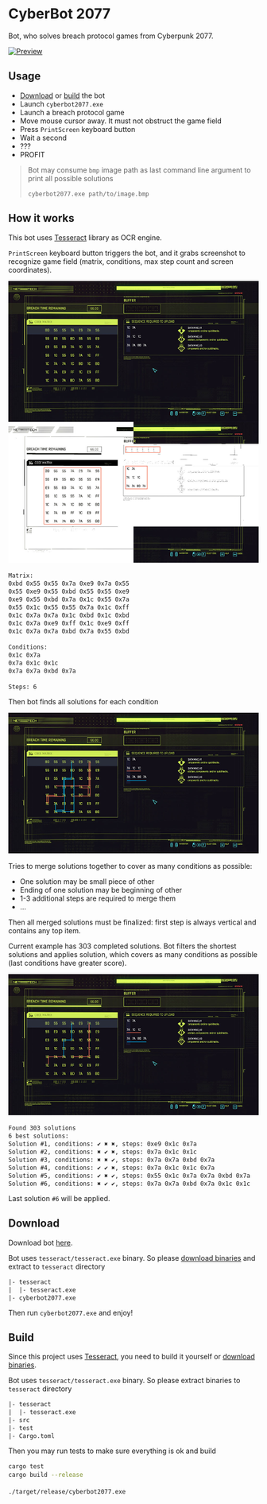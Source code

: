 # CyberBot 2077

Bot, who solves breach protocol games from Cyberpunk 2077.

[![Preview](assets/preview.gif)](assets/preview.mp4)

## Usage

- [Download](#download) or [build](#build) the bot
- Launch `cyberbot2077.exe`
- Launch a breach protocol game
- Move mouse cursor away. It must not obstruct the game field
- Press `PrintScreen` keyboard button
- Wait a second
- ???
- PROFIT

> Bot may consume `bmp` image path as last command line argument to print all possible solutions
> ```
> cyberbot2077.exe path/to/image.bmp
> ```

## How it works

This bot uses [Tesseract](https://github.com/tesseract-ocr/tesseract) library as OCR engine.

`PrintScreen` keyboard button triggers the bot, and it grabs screenshot
to recognize game field (matrix, conditions, max step count and screen coordinates).

![Recognize example](assets/recognize.jpg)

```
Matrix:
0xbd 0x55 0x55 0x7a 0xe9 0x7a 0x55
0x55 0xe9 0x55 0xbd 0x55 0x55 0xe9
0xe9 0x55 0xbd 0x7a 0x1c 0x55 0x7a
0x55 0x1c 0x55 0x55 0x7a 0x1c 0xff
0x1c 0x7a 0x7a 0x1c 0xbd 0x1c 0xbd
0x1c 0x7a 0xe9 0xff 0x1c 0xe9 0xff
0x1c 0x7a 0x7a 0xbd 0x7a 0x55 0xbd

Conditions:
0x1c 0x7a
0x7a 0x1c 0x1c
0x7a 0x7a 0xbd 0x7a

Steps: 6
```

Then bot finds all solutions for each condition

![All solution](assets/all.jpg)

Tries to merge solutions together to cover as many conditions as possible:
- One solution may be small piece of other
- Ending of one solution may be beginning of other
- 1-3 additional steps are required to merge them
- ...

Then all merged solutions must be finalized:
first step is always vertical and contains any top item.

Current example has 303 completed solutions.
Bot filters the shortest solutions and applies solution,
which covers as many conditions as possible (last conditions have greater score).

![Best solutions](assets/best.jpg)

```
Found 303 solutions
6 best solutions:
Solution #1, conditions: ✔ ✖ ✖, steps: 0xe9 0x1c 0x7a
Solution #2, conditions: ✖ ✔ ✖, steps: 0x7a 0x1c 0x1c
Solution #3, conditions: ✖ ✖ ✔, steps: 0x7a 0x7a 0xbd 0x7a
Solution #4, conditions: ✔ ✔ ✖, steps: 0x7a 0x1c 0x1c 0x7a
Solution #5, conditions: ✔ ✖ ✔, steps: 0x55 0x1c 0x7a 0x7a 0xbd 0x7a
Solution #6, conditions: ✖ ✔ ✔, steps: 0x7a 0x7a 0xbd 0x7a 0x1c 0x1c
```

Last solution `#6` will be applied.

## Download

Download bot [here](https://github.com/ricorodriges/cyberbot2077/releases).

Bot uses `tesseract/tesseract.exe` binary. So please [download binaries](https://github.com/UB-Mannheim/tesseract/wiki) and extract to `tesseract` directory
```
|- tesseract
|  |- tesseract.exe
|- cyberbot2077.exe
```

Then run `cyberbot2077.exe` and enjoy!

## Build

Since this project uses [Tesseract](https://github.com/tesseract-ocr/tesseract),
you need to build it yourself or [download binaries](https://github.com/UB-Mannheim/tesseract/wiki).

Bot uses `tesseract/tesseract.exe` binary. So please extract binaries to `tesseract` directory
```
|- tesseract
|  |- tesseract.exe
|- src
|- test
|- Cargo.toml
```

Then you may run tests to make sure everything is ok and build
```sh
cargo test
cargo build --release

./target/release/cyberbot2077.exe
```